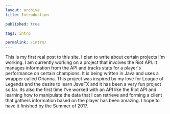 ```yaml
---
layout: archive
title: Introduction

published: true

tags: intro

permalink: /intro/
---
```

This is my first real post to this site. I plan to write about certain projects I'm working.
I am currently working on a project that involves the Riot API.
It manages information from the API and tracks stats for a player's performance on certain champions.
It is being written in Java and uses a wrapper called Orianna.
This project was inspired by my love for League of Legends and the desire to learn JavaFX and it has been a very fun project so far.
Its also the first time I've worked with an API like the Riot API and learning how to manipulate the data that I can retrieve and forming a client that gathers information based on the player has been amazing. I hope to have it finished by the Summer of 2017.
